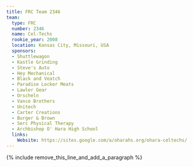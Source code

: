 ```yaml
---
title: FRC Team 2346
team:
  type: FRC
  number: 2346
  name: Cel-Techs
  rookie_year: 2008
  location: Kansas City, Missouri, USA
  sponsors:
  - Shuttlewagon
  - Kastle Grinding
  - Steve's Auto
  - Hey Mechanical
  - Black and Veatch
  - Paradise Locker Meats
  - Lawler Gear
  - Orscheln
  - Vance Brothers
  - Unitech
  - Carter Creations
  - Burger & Brown
  - Serc Physical Therapy
  - Archbishop O' Hara High School
  links:
    Website: https://sites.google.com/a/oharahs.org/ohara-celtechs/
---
```


{% include remove_this_line_and_add_a_paragraph %}